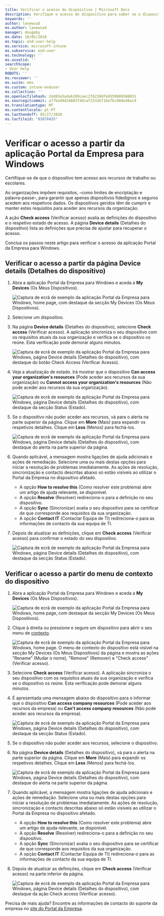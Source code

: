 ```yaml
---
title: Verificar o acesso do dispositivo | Microsoft Docs
description: Verifique o acesso do dispositivo para saber se o dispositivo cumpre os requisitos e é capaz de aceder aos recursos do trabalho ou da escola.
keywords: ''
author: lenewsad
ms.author: lanewsad
manager: dougeby
ms.date: 10/05/2018
ms.topic: end-user-help
ms.service: microsoft-intune
ms.subservice: end-user
ms.technology: ''
ms.assetid: ''
searchScope:
- User help
ROBOTS: ''
ms.reviewer: ''
ms.suite: ems
ms.custom: intune-enduser
ms.collection: ''
ms.openlocfilehash: 24d83e5ada6109caec2f6238df44559909580931
ms.sourcegitcommit: a77ba49424803fddcaf23326f1befbc004e48ac9
ms.translationtype: MT
ms.contentlocale: pt-PT
ms.lasthandoff: 05/27/2020
ms.locfileid: "83878435"
---
```

# <a name="check-access-from-company-portal-app-for-windows"></a>Verificar o acesso a partir da aplicação Portal da Empresa para Windows

Certifique-se de que o dispositivo tem acesso aos recursos de trabalho ou escolares. 

As organizações impõem requisitos, &ndash;como limites de encriptação e palavra-passe&ndash;, para garantir que apenas dispositivos fidedignos e seguros acedem aos respetivos dados. Os dispositivos geridos têm de cumprir e manter estes requisitos para aceder aos recursos da organização.

A ação **Check access** (Verificar acesso) avalia as definições do dispositivo e o respetivo estado de acesso. A página **Device details** (Detalhes do dispositivo) lista as definições que precisa de ajustar para recuperar o acesso. 

Conclua os passos neste artigo para verificar o acesso da aplicação Portal da Empresa para Windows.  

## <a name="check-access-from-device-details-page"></a>Verificar o acesso a partir da página Device details (Detalhes do dispositivo)  
1. Abra a aplicação Portal da Empresa para Windows e aceda a **My Devices** (Os Meus Dispositivos).  

    ![Captura de ecrã de exemplo da aplicação Portal da Empresa para Windows, home page, com destaque da secção My Devices (Os Meus Dispositivos).](./media/1809_CheckAccess_Context_Select_Device.png)  
2. Selecione um dispositivo.  
3. Na página **Device details** (Detalhes do dispositivo), selecione **Check access** (Verificar acesso). A aplicação sincroniza o seu dispositivo com os requisitos atuais da sua organização e verifica se o dispositivo os reúne. Esta verificação pode demorar alguns minutos.  

    ![Captura de ecrã de exemplo da aplicação Portal da Empresa para Windows, página Device details (Detalhes do dispositivo), com destaque do botão Check Access (Verificar Acesso).](./media/1809_CheckAccess_Checking_Status.png) 

4. Veja a atualização de estado. Irá mostrar que o dispositivo **Can access your organization's resources** (Pode aceder aos recursos da sua organização) ou **Cannot access your organization's resources** (Não pode aceder aos recursos da sua organização).  

   ![Captura de ecrã de exemplo da aplicação Portal da Empresa para Windows, página Device details (Detalhes do dispositivo), com destaque da secção Status (Estado).](./media/1809_CheckAccess_Device_details_status1.png)  
   
5. Se o dispositivo não puder aceder aos recursos, vá para o alerta na parte superior da página. Clique em **More** (Mais) para expandir os respetivos detalhes. Clique em **Less** (Menos) para fechá-los.  

    ![Captura de ecrã de exemplo da aplicação Portal da Empresa para Windows, página Device details (Detalhes do dispositivo), com destaque do alerta na parte superior da página.](./media/1809_CheckAccess_Device_details_alert1.png)  

6. Quando aplicável, a mensagem mostra ligações de ajuda adicionais e ações de remediação. Selecione uma ou mais destas opções para iniciar a resolução de problemas imediatamente. As ações de resolução, sincronização e contacto descritas abaixo só estão visíveis ao utilizar o Portal da Empresa no dispositivo afetado.  

     * A opção **How to resolve this** (Como resolver este problema) abre um artigo de ajuda relevante, se disponível.  
     * A opção **Resolve** (Resolver) redireciona-o para a definição no seu dispositivo.  
     * A opção **Sync** (Sincronizar) avalia o seu dispositivo para se certificar de que corresponde aos requisitos da sua organização.  
     * A opção **Contact IT** (Contactar Equipa de TI) redireciona-o para as informações de contacto da sua equipa de TI.   
 
6. Depois de atualizar as definições, clique em **Check access** (Verificar acesso) para confirmar o estado do seu dispositivo.  

    ![Captura de ecrã de exemplo da aplicação Portal da Empresa para Windows, página Device details (Detalhes do dispositivo), com destaque da secção Status (Estado).](./media/1809_CheckAccess_Device_details_status1.png)  

## <a name="check-access-from-device-context-menu"></a>Verificar o acesso a partir do menu de contexto do dispositivo  
1. Abra a aplicação Portal da Empresa para Windows e aceda a **My Devices** (Os Meus Dispositivos).  

    ![Captura de ecrã de exemplo da aplicação Portal da Empresa para Windows, home page, com destaque da secção My Devices (Os Meus Dispositivos).](./media/1809_CheckAccess_Context_Select_Device.png)  

2. Clique à direita ou pressione e segure um dispositivo para abrir o seu menu de [contexto](https://docs.microsoft.com//windows/uwp/design/controls-and-patterns/menus).  

    ![Captura de ecrã de exemplo da aplicação Portal da Empresa para Windows, home page. O menu de contexto do dispositivo está visível na secção **My Devices** (Os Meus Dispositivos) da página e mostra as ações "Rename" (Mudar o nome), "Remove" (Remover) e "Check access" (Verificar acesso).](./media/1809_DeviceContextMenu_Windows_CP.png)  
3. Selecione **Check access** (Verificar acesso). A aplicação sincroniza o seu dispositivo com os requisitos atuais da sua organização e verifica se o dispositivo os reúne. Esta verificação pode demorar alguns minutos.  
 
4. É apresentada uma mensagem abaixo do dispositivo para o informar que o dispositivo **Can access company resources** (Pode aceder aos recursos da empresa) ou **Can't access company resources** (Não pode aceder aos recursos da empresa). 

    ![Captura de ecrã de exemplo da aplicação Portal da Empresa para Windows, página Device details (Detalhes do dispositivo), com destaque da secção Status (Estado).](./media/1809_CheckAccess_Context_Menu_Alert2.png) 

5. Se o dispositivo não puder aceder aos recursos, selecione o dispositivo.  
6. Na página **Device details** (Detalhes do dispositivo), vá para o alerta na parte superior da página. Clique em **More** (Mais) para expandir os respetivos detalhes. Clique em **Less** (Menos) para fechá-los.  

    ![Captura de ecrã de exemplo da aplicação Portal da Empresa para Windows, página Device details (Detalhes do dispositivo), com destaque do alerta na parte superior da página.](./media/1809_CheckAccess_Device_details_alert1.png)  

6. Quando aplicável, a mensagem mostra ligações de ajuda adicionais e ações de remediação. Selecione uma ou mais destas opções para iniciar a resolução de problemas imediatamente. As ações de resolução, sincronização e contacto descritas abaixo só estão visíveis ao utilizar o Portal da Empresa no dispositivo afetado.  

     * A opção **How to resolve this** (Como resolver este problema) abre um artigo de ajuda relevante, se disponível.  
     * A opção **Resolve** (Resolver) redireciona-o para a definição no seu dispositivo.  
     * A opção **Sync** (Sincronizar) avalia o seu dispositivo para se certificar de que corresponde aos requisitos da sua organização.  
     * A opção **Contact IT** (Contactar Equipa de TI) redireciona-o para as informações de contacto da sua equipa de TI.    

7. Depois de atualizar as definições, clique em **Check access** (Verificar acesso) na parte inferior da página.  

    ![Captura de ecrã de exemplo da aplicação Portal da Empresa para Windows, página Device details (Detalhes do dispositivo), com destaque da ação Check access (Verificar acesso).](./media/1809_CheckAccess_Device_details_button.png) 


Precisa de mais ajuda? Encontre as informações de contacto do suporte da empresa no [site do Portal da Empresa](https://go.microsoft.com/fwlink/?linkid=2010980).
